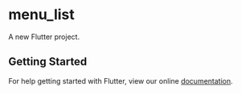 # menu_list

A new Flutter project.

## Getting Started

For help getting started with Flutter, view our online
[documentation](https://flutter.io/).
